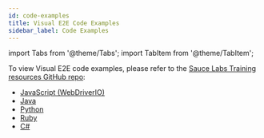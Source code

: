 ```yaml
---
id: code-examples
title: Visual E2E Code Examples
sidebar_label: Code Examples
---
```


import Tabs from '@theme/Tabs';
import TabItem from '@theme/TabItem';

To view Visual E2E code examples, please refer to the [Sauce Labs Training resources GitHub repo](https://github.com/saucelabs-training):

* [JavaScript (WebDriverIO)](https://github.com/saucelabs-training/demo-js/tree/main/webdriverio/webdriver/examples/visual-e2e)
* [Java](https://github.com/saucelabs-training/demo-java/blob/main/selenium-junit4-examples/src/test/java/com/saucedemo/selenium/junit4/SimpleVisualE2ETest.java)
* [Python](https://github.com/saucelabs-training/demo-python/tree/main/examples/sauce_visual)
* [Ruby](https://github.com/saucelabs-training/demo-ruby/tree/main/sauce-features/visual)
* [C#](https://github.com/saucelabs-training/demo-csharp/tree/main/SauceExamples/SeleniumNunit/Visual)
